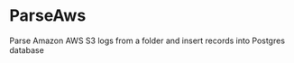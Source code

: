 ParseAws
========

Parse Amazon AWS S3 logs from a folder and insert records into Postgres database
